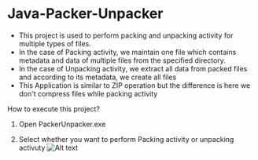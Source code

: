 # Java-Packer-Unpacker

* This project is used to perform packing and unpacking activity for multiple types of files.
* In the case of Packing activity, we maintain one file which contains metadata and data of multiple files from the specified directory.
* In the case of Unpacking activity, we extract all data from packed files and according to its metadata, we create all files
* This Application is similar to ZIP operation but the difference is here we don't compress files while packing activity

How to execute this project?

1. Open PackerUnpacker.exe 

2. Select whether you want to perform Packing activity or unpacking activuty
  ![Alt text](C:\Users\Jeet\Pictures\Screenshots\pack.png?raw=true "Title")
      
  
